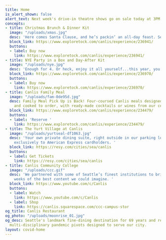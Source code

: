 ```yaml
---
title: Home
is_alert_shown: false
alert_text: Next week's drive-in theatre shows go on sale today at 3PM!
concepts:
- title: Christmas Brunch & Dinner Kit
  image: "/uploads/xmas.jpg"
  desc: 'Here comes Santa Clause, and he’s packin’ an all-day feast. Serves 4-6 people. '
  block_link: https://www.exploretock.com/canlis/experience/236941/
  buttons:
  - label: Buy now
    link: https://www.exploretock.com/canlis/experience/236941/
- title: NYE Party in a Box and Day-After Kit
  image: "/uploads/nye.jpg"
  desc: 'Enough for 4. Or heck, enjoy it all yourself...this year, you’ve earned it. '
  block_link: https://www.exploretock.com/canlis/experience/236970/
  buttons:
  - label: Buy now
    link: https://www.exploretock.com/canlis/experience/236970/
- title: Canlis Family Meal
  image: "/uploads/fam-0de95d.jpg"
  desc: Family Meal Pick Up is Back! Four-coursed Canlis meals designed for the home
    and cooked to order, with ready-made cocktails or wines from our cellar.
  block_link: https://www.exploretock.com/canlis/experience/234479/
  buttons:
  - label: 'Reserve '
    link: https://www.exploretock.com/canlis/experience/234479/
- title: The Yurt Village at Canlis
  image: "/uploads/yurtseal-df1063.jpg"
  desc: 'Your own private dining suite, right outside in our parking lot. Available
    exclusively to American Express cardholders. '
  block_link: https://resy.com/cities/sea/canlis
  buttons:
  - label: Get Tickets
    link: https://resy.com/cities/sea/canlis
- title: Canlis Community College
  image: "/uploads/ccc.gif"
  desc: 'We partnered with some of Seattle’s finest institutions to bring you seven
    weeks of the best content we could imagine. '
  block_link: https://www.youtube.com/c/Canlis
  buttons:
  - label: Watch
    link: https://www.youtube.com/c/Canlis
  - label: Shop
    link: https://canlis.squarespace.com/ccc-campus-stor
og_title: Canlis Restaurant
og_photo: "/uploads/moonrise_01.jpg"
og_desc: Seattle's landmark fine-dining destination for 69 years and recent home to
  multi-disciplinary pandemic pivots designed to serve our city.
layout: covid-home
---
```


